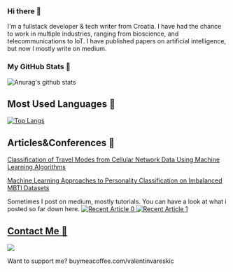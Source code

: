 ### Hi there 👋

I'm a fullstack developer & tech writer from Croatia. I have had the chance to work in multiple industries, ranging from bioscience, and telecommunications to IoT. 
I have published papers on artificial intelligence, but now I mostly write on medium. <br>

### My GitHub Stats :satellite:
![Anurag's github stats](https://github-readme-stats.vercel.app/api?username=valentin994&show_icons=true&theme=tokyonight&count_private=true)

Most Used Languages :mag_right:
---
[![Top Langs](https://github-readme-stats.vercel.app/api/top-langs/?username=valentin994&theme=tokyonight)](https://github.com/anuraghazra/github-readme-stats)

Articles&Conferences :blue_book:
---
[Classification of Travel Modes from Cellular Network Data Using Machine Learning Algorithms](https://www.researchgate.net/publication/355062400_Classification_of_Travel_Modes_from_Cellular_Network_Data_Using_Machine_Learning_Algorithms)

[Machine Learning Approaches to Personality Classification on Imbalanced MBTI Datasets](https://ieeexplore.ieee.org/document/9596742)

Sometimes I post on medium, mostly tutorials. You can have a look at what i posted so far down here.
<a target="_blank" href="https://github-readme-medium-recent-article.vercel.app/medium/@valentinvareskic/0"><img src="https://github-readme-medium-recent-article.vercel.app/medium/@valentinvareskic/0" alt="Recent Article 0"> 
<a target="_blank" href="https://github-readme-medium-recent-article.vercel.app/medium/@valentinvareskic/0"><img src="https://github-readme-medium-recent-article.vercel.app/medium/@valentinvareskic/1" alt="Recent Article 1"> 

Contact Me :email:
---
<a href="https://www.linkedin.com/in/valentin-vareskic-206107153/" target="_blank"><img src="https://img.shields.io/badge/LinkedIn-0077B5?style=for-the-badge&logo=linkedin&logoColor=white" /></a>

Want to support me? buymeacoffee.com/valentinvareskic
